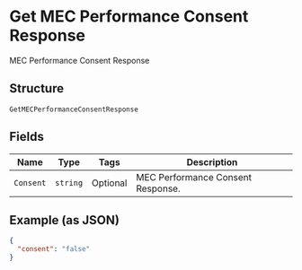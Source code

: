 
# Get MEC Performance Consent Response

MEC Performance Consent Response

## Structure

`GetMECPerformanceConsentResponse`

## Fields

| Name | Type | Tags | Description |
|  --- | --- | --- | --- |
| `Consent` | `string` | Optional | MEC Performance Consent Response. |

## Example (as JSON)

```json
{
  "consent": "false"
}
```

